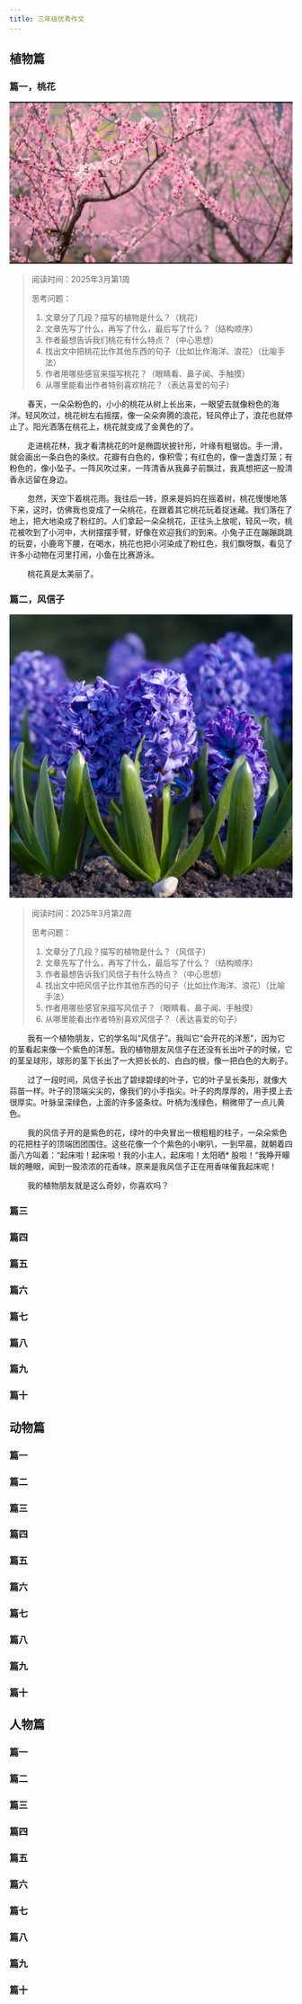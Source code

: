 ```yaml
---
title: 三年级优秀作文
---
```


## 植物篇

### 篇一，桃花

![桃花林](桃花.webp)

> 阅读时间：2025年3月第1周
> 
> 思考问题：
> 1. 文章分了几段？描写的植物是什么？（桃花）
> 2. 文章先写了什么，再写了什么，最后写了什么？（结构顺序）
> 3. 作者最想告诉我们桃花有什么特点？（中心思想）
> 4. 找出文中把桃花比作其他东西的句子（比如比作海洋、浪花）（比喻手法）
> 5. 作者用哪些感官来描写桃花？（眼睛看、鼻子闻、手触摸）
> 6. 从哪里能看出作者特别喜欢桃花？（表达喜爱的句子）

&emsp;&emsp; 春天，一朵朵粉色的，小小的桃花从树上长出来，一眼望去就像粉色的海洋。轻风吹过，桃花树左右摇摆，像一朵朵奔腾的浪花，轻风停止了，浪花也就停止了。阳光洒落在桃花上，桃花就变成了金黄色的了。

&emsp;&emsp; 走进桃花林，我才看清桃花的叶是椭圆状披针形，叶缘有粗锯齿。手一滑，就会画出一条白色的条纹。花瓣有白色的，像积雪；有红色的，像一盏盏灯笼；有粉色的，像小坠子。一阵风吹过来，一阵清香从我鼻子前飘过，我真想把这一股清香永远留在身边。

&emsp;&emsp; 忽然，天空下着桃花雨。我往后一转，原来是妈妈在摇着树，桃花慢慢地落下来，这时，仿佛我也变成了一朵桃花，在跟着其它桃花玩着捉迷藏。我们落在了地上，把大地染成了粉红的。人们拿起一朵朵桃花，正往头上放呢，轻风一吹，桃花被吹到了小河中，大树摆摆手臂，好像在欢迎我们的到来。小兔子正在蹦蹦跳跳的玩耍，小鹿弯下腰，在喝水，桃花也把小河染成了粉红色，我们飘呀飘，看见了许多小动物在河里打闹，小鱼在比赛游泳。

&emsp;&emsp; 桃花真是太美丽了。

### 篇二，风信子

![风信子](风信子.webp)

> 阅读时间：2025年3月第2周
> 
> 思考问题：
> 1. 文章分了几段？描写的植物是什么？（风信子）
> 2. 文章先写了什么，再写了什么，最后写了什么？（结构顺序）
> 3. 作者最想告诉我们风信子有什么特点？（中心思想）
> 4. 找出文中把风信子比作其他东西的句子（比如比作海洋、浪花）（比喻手法）
> 5. 作者用哪些感官来描写风信子？（眼睛看、鼻子闻、手触摸）
> 6. 从哪里能看出作者特别喜欢风信子？（表达喜爱的句子）

&emsp;&emsp; 我有一个植物朋友，它的学名叫“风信子”。我叫它“会开花的洋葱”，因为它的茎看起来像一个紫色的洋葱。我的植物朋友风信子在还没有长出叶子的时候，它的茎呈球形，球形的茎下长出了一大把长长的、白白的根，像一把白色的大刷子。

&emsp;&emsp; 过了一段时间，风信子长出了碧绿碧绿的叶子，它的叶子呈长条形，就像大蒜苗一样。叶子的顶端尖尖的，像我们的小手指尖。叶子的肉厚厚的，用手摸上去很厚实。叶脉呈深绿色，上面的许多竖条纹。叶柄为浅绿色，稍微带了一点儿黄色。

&emsp;&emsp; 我的风信子开的是紫色的花，绿叶的中央冒出一根粗粗的柱子，一朵朵紫色的花把柱子的顶端团团围住。这些花像一个个紫色的小喇叭，一到早晨，就朝着四面八方叫着：“起床啦！起床啦！我的小主人，起床啦！太阳晒* 股啦！“我睁开矇眬的睡眼，闻到一股浓浓的花香味，原来是我风信子正在用香味催我起床呢！

&emsp;&emsp; 我的植物朋友就是这么奇妙，你喜欢吗？

### 篇三

### 篇四

### 篇五

### 篇六

### 篇七

### 篇八

### 篇九

### 篇十

## 动物篇
### 篇一

### 篇二

### 篇三

### 篇四

### 篇五

### 篇六

### 篇七

### 篇八

### 篇九

### 篇十

## 人物篇

### 篇一

### 篇二

### 篇三

### 篇四

### 篇五

### 篇六

### 篇七

### 篇八

### 篇九

### 篇十
